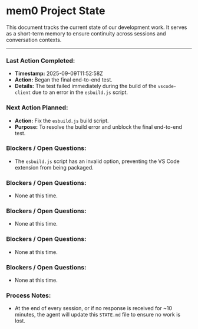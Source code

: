 # mem0 Project State

This document tracks the current state of our development work. It serves as a short-term memory to ensure continuity across sessions and conversation contexts.

---

### Last Action Completed:

*   **Timestamp:** 2025-09-09T11:52:58Z
*   **Action:** Began the final end-to-end test.
*   **Details:** The test failed immediately during the build of the `vscode-client` due to an error in the `esbuild.js` script.

### Next Action Planned:

*   **Action:** Fix the `esbuild.js` build script.
*   **Purpose:** To resolve the build error and unblock the final end-to-end test.

### Blockers / Open Questions:

*   The `esbuild.js` script has an invalid option, preventing the VS Code extension from being packaged.

### Blockers / Open Questions:

*   None at this time.

### Blockers / Open Questions:

*   None at this time.

### Blockers / Open Questions:

*   None at this time.

### Blockers / Open Questions:

*   None at this time.

### Process Notes:

*   At the end of every session, or if no response is received for ~10 minutes, the agent will update this `STATE.md` file to ensure no work is lost.

